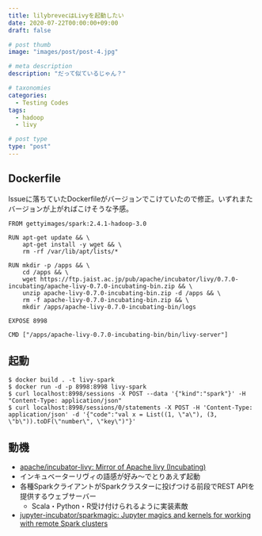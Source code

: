 ```yaml
---
title: lilybrevecはLivyを起動したい
date: 2020-07-22T00:00:00+09:00
draft: false

# post thumb
image: "images/post/post-4.jpg"

# meta description
description: "だって似ているじゃん？"

# taxonomies
categories:
  - Testing Codes
tags:
  - hadoop
  - livy

# post type
type: "post"
---
```


## Dockerfile
Issueに落ちていたDockerfileがバージョンでこけていたので修正。いずれまたバージョンが上がればこけそうな予感。

```
FROM gettyimages/spark:2.4.1-hadoop-3.0

RUN apt-get update && \
    apt-get install -y wget && \
    rm -rf /var/lib/apt/lists/*

RUN mkdir -p /apps && \
    cd /apps && \
    wget https://ftp.jaist.ac.jp/pub/apache/incubator/livy/0.7.0-incubating/apache-livy-0.7.0-incubating-bin.zip && \
    unzip apache-livy-0.7.0-incubating-bin.zip -d /apps && \
    rm -f apache-livy-0.7.0-incubating-bin.zip && \
    mkdir /apps/apache-livy-0.7.0-incubating-bin/logs

EXPOSE 8998

CMD ["/apps/apache-livy-0.7.0-incubating-bin/bin/livy-server"]
```

## 起動

```
$ docker build . -t livy-spark
$ docker run -d -p 8998:8998 livy-spark
$ curl localhost:8998/sessions -X POST --data '{"kind":"spark"}' -H "Content-Type: application/json"
$ curl localhost:8998/sessions/0/statements -X POST -H 'Content-Type: application/json' -d '{"code":"val x = List((1, \"a\"), (3, \"b\")).toDF(\"number\", \"key\")"}'
```

## 動機
- [apache/incubator-livy: Mirror of Apache livy (Incubating)](https://github.com/apache/incubator-livy)
- インキュベーターリヴィの語感が好み〜でとりあえず起動
- 各種SparkクライアントがSparkクラスターに投げつける前段でREST APIを提供するウェブサーバー
  - Scala・Python・R受け付けられるように実装素敵
- [jupyter-incubator/sparkmagic: Jupyter magics and kernels for working with remote Spark clusters](https://github.com/jupyter-incubator/sparkmagic)
